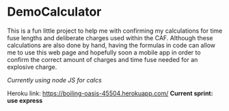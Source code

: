 # DemoCalculator

This is a fun little project to help me with confirming my calculations for time fuse lengths and deliberate charges 
used within the CAF. Although these calculations are also done by hand, having the formulas in code 
can allow me to use this web page and hopefully soon a mobile app in order to confirm the correct amount of charges
and time fuse needed for an explosive charge.

*Currently using node JS for calcs*

Heroku link: https://boiling-oasis-45504.herokuapp.com/
**Current sprint: use express**
